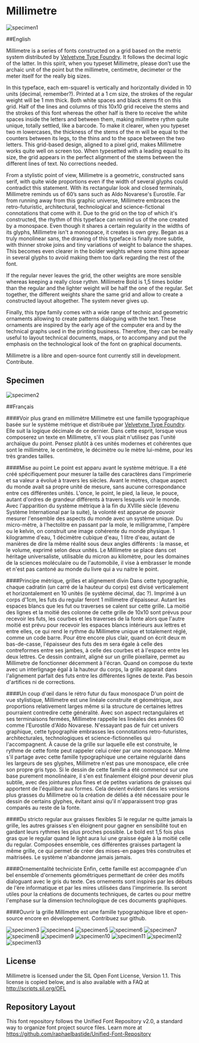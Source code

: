 # Millimetre

![specimen1](https://github.com/jjjlllnnn/Millimetre/blob/master/documentation/specimen/web/specimen_millimetre_web.png)

##English

Millimetre is a series of fonts constructed on a grid based on the metric system distributed by [Velvetyne Type Foundry](http://velvetyne.fr). It follows the decimal logic of the latter. In this spirit, when you typeset Millimetre, please don’t use the archaic unit of the point but the millimetre, centimetre, decimeter or the meter itself for the really big sizes.

In this typeface, each em-square1 is vertically and horizontally divided in 10 units (decimal, remember?). Printed at a 1 cm size, the strokes of the regular weight will be 1 mm thick. Both white spaces and black stems fit on this grid. Half of the lines and columns of this 10x10 grid receive the stems and the strokes of this font whereas the other half is there to receive the white spaces inside the letters and between them, making millimetre rythm quite unique, totally settled, like a barcode. To make it clearer, when you typeset two m lowercases, the thickness of the stems of the m will be equal to the counters between its legs, to the thins and to the space between the two letters. This grid-based design, aligned to a pixel grid, makes Millimetre works quite well on screen too. When typesetted with a leading equal to its size, the grid appears in the perfect alignment of the stems between the different lines of text. No corrections needed.

From a stylistic point of view, Millimetre is a geometric, constructed sans serif, with quite wide proportions even if the width of several glyphs could contradict this statement. With its rectangular look and closed terminals, Millimetre reminds us of 60’s sans such as Aldo Novarese's Eurostile. Far from running away from this graphic universe, Millimetre embraces the retro-futuristic, architectural, technological and science-fictional connotations that come with it. Due to the grid on the top of which it's constructed, the rhythm of this typeface can remind us of the one created by a monospace. Even though it shares  a certain regularity in the widths of its glyphs, Millimetre isn't a monospace, it creates is own grey. Began as a truly monolinear sans, the drawing of this typeface is finally more subtle, with thinner stroke joins and tiny variations of weight to balance the shapes. This becomes even clearer in the bolder weights where some thins appear in several glyphs to avoid making them too dark regarding the rest of the font.

If the regular never leaves the grid, the other weights are more sensible whereas keeping a really close rythm. Millimetre Bold is 1,5 times bolder than the regular and the lighter weight will be half the one of the regular. Set together, the different weights share the same grid and allow to create a constructed layout altogether. The system never gives up.

Finally, this type family comes with a wide range of technic and geometric ornaments allowing to create patterns dialoguing with the text. These ornaments are inspired by the early age of the computer era and by the technical graphs used in the printing business. Therefore, they can be really useful to layout technical documents, maps, or to accompany and put the emphasis on the technological look of the font on graphical documents.

Millimetre is a libre and open-source font currently still
in development. Contribute.

## Specimen

![specimen2](https://github.com/jjjlllnnn/Millimetre/blob/master/documentation/specimen/web/specimen_millimetre_web2.png)

##Français


####Voir plus grand en millimètre
Millimetre est une famille typographique basée sur le système métrique et distribuée par [Velvetyne Type Foundry](http://velvetyne.fr). Elle suit la logique décimale de ce dernier. Dans cette esprit, lorsque vous composerez un texte en Millimetre, s'il vous plait n'utilisez pas l'unité archaïque du point. Pensez plutôt à ces unités modernes et cohérentes que sont le millimètre, le centimètre, le décimètre ou le mètre lui-même, pour les très grandes tailles. 

####Mise au point
Le point est apparu avant le système métrique. Il a été créé spécifiquement pour mesurer la taille des caractères dans l'imprimerie et sa valeur a évolué à travers les siècles. Avant le mètres, chaque aspect du monde avait sa propre unité de mesure, sans aucune correspondance entre ces différentes unités. L'once, le point, le pied, la lieue, le pouce, autant d'ordres de grandeur différents à travers lesquels voir le monde. Avec l'apparition du système métrique à la fin du XVIIIe siècle (devenu Système International par la suite), la volonté est apparue de pouvoir mesurer l'ensemble des aspects du monde avec un système unique. Du micro-mètre, à l'hectolitre en passant par la mole, le milligramme, l'ampère ou le kelvin, on construit une image cohérente du monde physique. 1 kilogramme d'eau, 1 décimètre cubique d'eau, 1 litre d'eau, autant de manières de dire la même réalité sous deux angles différents : la masse, et le volume, exprimé selon deux unités. Le Millimetre se place dans cet héritage universaliste, utilisable du micron au kilomètre, pour les domaines de la sciences moléculaire ou de l'automobile, il vise à embrasser le monde et n'est pas cantoné au monde du livre qui a vu naitre le point.

####Principe métrique, grilles et alignement divin
Dans cette typographie, chaque cadratin (un carré de la hauteur du corps) est divisé verticalement et horizontalement en 10 unités (le système décimal, dac ?). Imprimé à un corps d'1cm, les futs du regular feront 1 millimetre d'épaisseur. Autant les espaces blancs que les fut ou traverses se calent sur cette grille. La moitié des lignes et la moitié des colonne de cette grille de 10x10 sont prévus pour recevoir les futs, les courbes et les traverses de la fonte alors que l'autre moitié est prévu pour recevoir les espaces blancs intérieurs aux lettres et entre elles, ce qui rend le rythme du Millimetre unique et totalement réglé, comme un code barre. Pour être encore plus clair, quand on écrit deux m bas-de-casse, l'épaisseur des futs des m sera égale à celle des contreformes entre ses jambes, à celle des courbes et à l'espace entre les deux lettres. Ce dessin contraint, aligné sur un grille pixellaire, permet au  Millimetre de fonctionner décemment à l'écran. Quand on compose du texte avec un interlignage égal à la hauteur du corps, la grille apparait dans l'alignement parfait des futs entre les différentes lignes de texte. Pas besoin d'artifices ni de corrections.

####Un coup d'œil dans le rétro futur du faux monospace
D'un point de vue stylistique, Millimetre est une linéale construite et géométrique, aux proportions relativement larges même si la structure de certaines lettres pourraient contredire cette généralité. Avec son aspect rectangulaires et ses terminaisons fermées, Millimetre rappelle les linéales des années 60 comme l'Eurostile d'Aldo Novarese. N'essayant pas de fuir cet univers graphique, cette typographie embrasses les connotations retro-futuristes, architecturales, technologiques et science-fictionnelles qui l'accompagnent. À cause de la grille sur laquelle elle est construite, le rythme de cette fonte peut rappeler celui créer par une monospace. Même s'il partage avec cette famille typographique une certaine régularité dans les largeurs de ses glyphes, Millimetre n'est pas une monospace, elle crée son propre gris typo. Si le dessin de cette famille a été commencé sur une base purement monolinéaire, il s'en est finalement éloigné pour devenir plus subtile, avec des jointures plus fines et de petites variations de graisses qui apportent de l'équilibre aux formes. Cela devient évident dans les versions plus grasses du Millimetre où la création de déliés a été nécessaire pour le dessin de certains glyphes, évitant ainsi qu'il n'apparaissent trop gras comparés au reste de la fonte.

####Du stricto regular aux graisses flexibles
Si le regular ne quitte jamais la grille, les autres graisses s'en éloignent pour gagner en sensibilité tout en gardant leurs rythmes les plus proches possible. Le bold est 1,5 fois plus gras que le regular quand le light aura lui une graisse égale à la moitié celle du regular. Composées ensemble, ces différentes graisses partagent la même grille, ce qui permet de créer des mises-en pages très construites et maitrisées. Le système n'abandonne jamais jamais.

####Ornementalité techniciste
Enfin, cette famille est accompagnée d'un bel ensemble d'ornements géométriques permettant de créer des motifs dialoguant avec le gris du texte. Ces ornements sont inspirés par les débuts de l'ère informatique et par les mires utilisées dans l'imprimerie. Ils seront utiles pour la créations de documents techniques, de cartes ou pour mettre l'emphase sur la dimension technologique de ces documents graphiques.

####Ouvrir la grille
Millimetre est une famille typographique libre et open-source encore en développement. Contribuez sur github.

![specimen3](https://github.com/jjjlllnnn/Millimetre/blob/master/documentation/specimen/web/specimen_millimetre_web3.png)
![specimen4](https://github.com/jjjlllnnn/Millimetre/blob/master/documentation/specimen/web/specimen_millimetre_web4.png)
![specimen5](https://github.com/jjjlllnnn/Millimetre/blob/master/documentation/specimen/web/specimen_millimetre_web5.png)
![specimen6](https://github.com/jjjlllnnn/Millimetre/blob/master/documentation/specimen/web/specimen_millimetre_web6.png)
![specimen7](https://github.com/jjjlllnnn/Millimetre/blob/master/documentation/specimen/web/specimen_millimetre_web7.png)
![specimen8](https://github.com/jjjlllnnn/Millimetre/blob/master/documentation/specimen/web/specimen_millimetre_web8.png)
![specimen9](https://github.com/jjjlllnnn/Millimetre/blob/master/documentation/specimen/web/specimen_millimetre_web9.png)
![specimen10](https://github.com/jjjlllnnn/Millimetre/blob/master/documentation/specimen/web/specimen_millimetre_web10.png)
![specimen11](https://github.com/jjjlllnnn/Millimetre/blob/master/documentation/specimen/web/specimen_millimetre_web11.png)
![specimen12](https://github.com/jjjlllnnn/Millimetre/blob/master/documentation/specimen/web/specimen_millimetre_web12.png)
![specimen13](https://github.com/jjjlllnnn/Millimetre/blob/master/documentation/specimen/web/specimen_millimetre_web13.png)

## License

Millimetre is licensed under the SIL Open Font License, Version 1.1. 
This license is copied below, and is also available with a FAQ at 
http://scripts.sil.org/OFL

## Repository Layout

This font repository follows the Unified Font Repository v2.0, 
a standard way to organize font project source files. Learn more at 
https://github.com/raphaelbastide/Unified-Font-Repository

